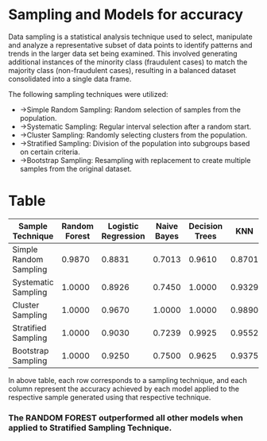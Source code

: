 # Sampling and Models for accuracy
Data sampling is a statistical analysis technique used to select, manipulate and analyze a representative subset of data points to identify patterns and trends in the larger data set being examined. This involved generating additional instances of the minority class (fraudulent cases) to match the majority class (non-fraudulent cases), resulting in a balanced dataset consolidated into a single data frame.

The following sampling techniques were utilized:

- ->Simple Random Sampling: Random selection of samples from the population.
- ->Systematic Sampling: Regular interval selection after a random start.
- ->Cluster Sampling: Randomly selecting clusters from the population.
- ->Stratified Sampling: Division of the population into subgroups based on certain criteria.
- ->Bootstrap Sampling: Resampling with replacement to create multiple samples from the original dataset.

# Table

| Sample Technique      | Random Forest | Logistic Regression | Naive Bayes      | Decision Trees   | KNN              |
|-----------------------|---------------|---------------------|------------------|------------------|------------------|
| Simple Random Sampling| 0.9870        | 0.8831              | 0.7013           | 0.9610           | 0.8701           |
| Systematic Sampling   | 1.0000        | 0.8926              | 0.7450           | 1.0000           | 0.9329           |
| Cluster Sampling      | 1.0000        | 0.9670              | 1.0000           | 1.0000           | 0.9890           |
| Stratified Sampling   | 1.0000        | 0.9030              | 0.7239           | 0.9925           | 0.9552           |
| Bootstrap Sampling    | 1.0000        | 0.9250              | 0.7500           | 0.9625           | 0.9375           |

In above table, each row corresponds to a sampling technique, and each column represent the accuracy achieved by each model applied to the respective sample generated using that respective technique.
<br>
### The RANDOM FOREST outperformed all other models when applied to Stratified Sampling Technique.
